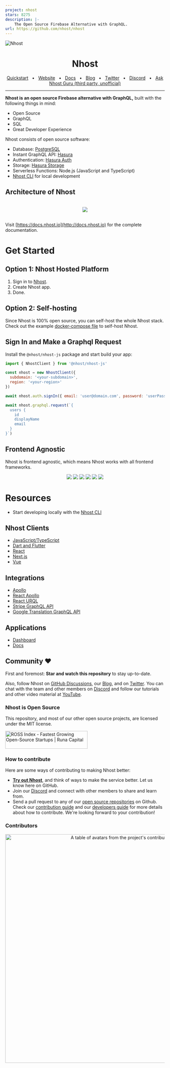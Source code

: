 ```yaml
---
project: nhost
stars: 8275
description: |-
    The Open Source Firebase Alternative with GraphQL.
url: https://github.com/nhost/nhost
---
```


![Nhost](https://i.imgur.com/ZenoUlM.png)

<div align="center">

# Nhost

<a href="https://docs.nhost.io/getting-started/overview">Quickstart</a>
<span>&nbsp;&nbsp;•&nbsp;&nbsp;</span>
<a href="http://nhost.io/">Website</a>
<span>&nbsp;&nbsp;•&nbsp;&nbsp;</span>
<a href="https://docs.nhost.io">Docs</a>
<span>&nbsp;&nbsp;•&nbsp;&nbsp;</span>
<a href="https://nhost.io/blog">Blog</a>
<span>&nbsp;&nbsp;•&nbsp;&nbsp;</span>
<a href="https://twitter.com/nhost">Twitter</a>
<span>&nbsp;&nbsp;•&nbsp;&nbsp;</span>
<a href="https://nhost.io/discord">Discord</a>
<span>&nbsp;&nbsp;•&nbsp;&nbsp;</span>
<a href="https://gurubase.io/g/nhost">Ask Nhost Guru (third party, unofficial)</a>
<br />

  <hr />
</div>

**Nhost is an open source Firebase alternative with GraphQL,** built with the following things in mind:

- Open Source
- GraphQL
- SQL
- Great Developer Experience

Nhost consists of open source software:

- Database: [PostgreSQL](https://www.postgresql.org/)
- Instant GraphQL API: [Hasura](https://hasura.io/)
- Authentication: [Hasura Auth](https://github.com/nhost/hasura-auth/)
- Storage: [Hasura Storage](https://github.com/nhost/hasura-storage)
- Serverless Functions: Node.js (JavaScript and TypeScript)
- [Nhost CLI](https://docs.nhost.io/platform/cli/local-development) for local development

## Architecture of Nhost

<div align="center">
  <br />
  <img src="assets/nhost-diagram.png"/>
  <br />
  <br />
</div>

Visit [https://docs.nhost.io](http://docs.nhost.io) for the complete documentation.

# Get Started

## Option 1: Nhost Hosted Platform

1. Sign in to [Nhost](https://app.nhost.io).
2. Create Nhost app.
3. Done.

## Option 2: Self-hosting

Since Nhost is 100% open source, you can self-host the whole Nhost stack. Check out the example [docker-compose file](https://github.com/nhost/nhost/tree/main/examples/docker-compose) to self-host Nhost.

## Sign In and Make a Graphql Request

Install the `@nhost/nhost-js` package and start build your app:

```jsx
import { NhostClient } from '@nhost/nhost-js'

const nhost = new NhostClient({
  subdomain: '<your-subdomain>',
  region: '<your-region>'
})

await nhost.auth.signIn({ email: 'user@domain.com', password: 'userPassword' })

await nhost.graphql.request(`{
  users {
    id
    displayName
    email
  }
}`)
```

## Frontend Agnostic

Nhost is frontend agnostic, which means Nhost works with all frontend frameworks.

<div align="center">
  <a href="https://docs.nhost.io/getting-started/quickstart/nextjs"><img src="assets/nextjs.svg"/></a>
  <a href="https://docs.nhost.io/reference/javascript/nhost-js/nhost-client"><img src="assets/nuxtjs.svg"/></a>
  <a href="https://docs.nhost.io/getting-started/quickstart/react"><img src="assets/react.svg"/></a>
  <a href="https://docs.nhost.io/getting-started/quickstart/reactnative"><img src="assets/react-native.svg"/></a>
  <a href="https://docs.nhost.io/reference/javascript/nhost-js/nhost-client"><img src="assets/svelte.svg"/></a>
  <a href="https://docs.nhost.io/getting-started/quickstart/vue"><img src="assets/vuejs.svg"/></a>
</div>

# Resources

- Start developing locally with the [Nhost CLI](https://docs.nhost.io/platform/cli/local-development)

## Nhost Clients

- [JavaScript/TypeScript](https://docs.nhost.io/reference/javascript/nhost-js/nhost-client)
- [Dart and Flutter](https://github.com/nhost/nhost-dart)
- [React](https://docs.nhost.io/reference/react/nhost-client)
- [Next.js](https://docs.nhost.io/reference/nextjs/nhost-client)
- [Vue](https://docs.nhost.io/reference/vue/nhost-client)

## Integrations

- [Apollo](./integrations/apollo#nhostapollo)
- [React Apollo](./integrations/react-apollo#nhostreact-apollo)
- [React URQL](./integrations/react-urql#nhostreact-urql)
- [Stripe GraphQL API](./integrations/stripe-graphql-js#nhoststripe-graphql-js)
- [Google Translation GraphQL API](./integrations/google-translation#nhostgoogle-translation)

## Applications

- [Dashboard](./dashboard)
- [Docs](./docs)

## Community ❤️

First and foremost: **Star and watch this repository** to stay up-to-date.

Also, follow Nhost on [GitHub Discussions](https://github.com/nhost/nhost/discussions), our [Blog](https://nhost.io/blog), and on [Twitter](https://twitter.com/nhostio). You can chat with the team and other members on [Discord](https://discord.com/invite/9V7Qb2U) and follow our tutorials and other video material at [YouTube](https://www.youtube.com/channel/UCJ7irtvV9Y0EQMxpabb6ntg?view_as=subscriber).

### Nhost is Open Source

This repository, and most of our other open source projects, are licensed under the MIT license.

<a href="https://runacap.com/ross-index/" target="_blank" rel="noopener" >
    <img style="width: 260px; height: 56px" src="https://runacap.com/wp-content/uploads/2022/06/ROSS_black_edition_badge.svg" alt="ROSS Index - Fastest Growing Open-Source Startups | Runa Capital" width="260" height="56" />
</a>

### How to contribute

Here are some ways of contributing to making Nhost better:

- **[Try out Nhost](https://docs.nhost.io)**, and think of ways to make the service better. Let us know here on GitHub.
- Join our [Discord](https://discord.com/invite/9V7Qb2U) and connect with other members to share and learn from.
- Send a pull request to any of our [open source repositories](https://github.com/nhost) on Github. Check our [contribution guide](https://github.com/nhost/nhost/blob/main/CONTRIBUTING.md) and our [developers guide](https://github.com/nhost/nhost/blob/main/DEVELOPERS.md) for more details about how to contribute. We're looking forward to your contribution!

### Contributors

<a href="https://github.com/nhost/nhost/graphs/contributors">
  <p align="center">
    <img width="720" src="https://contrib.rocks/image?repo=nhost/nhost" alt="A table of avatars from the project's contributors" />
  </p>
</a>

